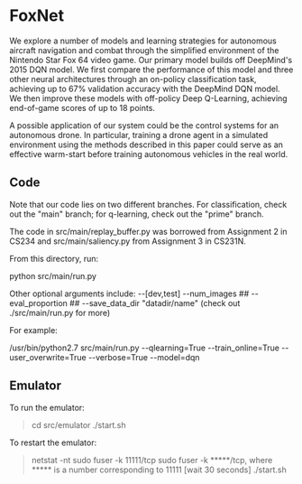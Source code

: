 # FoxNet

We explore a number of models and learning strategies for autonomous aircraft navigation and combat through the simplified environment of the Nintendo Star Fox 64 video game. Our primary model builds off DeepMind's 2015 DQN model. We first compare the performance of this model and three other neural architectures through an on-policy classification task, achieving up to 67\% validation accuracy with the DeepMind DQN model. We then improve these models with off-policy Deep Q-Learning, achieving end-of-game scores of up to 18 points.

A possible application of our system could be the control systems for an autonomous drone. In particular, training a drone agent in a simulated environment using the methods described in this paper could serve as an effective warm-start before training autonomous vehicles in the real world.


## Code

Note that our code lies on two different branches. For classification, check out the "main" branch; for q-learning, check out the "prime" branch.

The code in src/main/replay_buffer.py was borrowed from Assignment 2 in CS234 and src/main/saliency.py from Assignment 3 in CS231N. 

From this directory, run:

python src/main/run.py

Other optional arguments include:
--[dev,test]
--num_images ##
--eval_proportion ##
--save_data_dir "datadir/name"
(check out ./src/main/run.py for more)

For example:

/usr/bin/python2.7 src/main/run.py
--qlearning=True
--train_online=True
--user_overwrite=True
--verbose=True
--model=dqn


## Emulator

To run the emulator:
> cd src/emulator
> ./start.sh

To restart the emulator:
> netstat -nt
> sudo fuser -k 11111/tcp
> sudo fuser -k *****/tcp, where ***** is a number corresponding to 11111
[wait 30 seconds]
> ./start.sh
